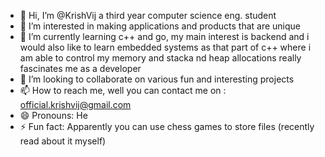 - 👋 Hi, I’m @KrishVij a third year computer science eng. student
- 👀 I’m interested in making applications and products that are unique
- 🌱 I’m currently learning c++ and go, my main interest is backend and i would also like to learn embedded systems as that part of c++ where i am able to control my memory and stacka nd heap allocations really fascinates me as a developer 
- 💞️ I’m looking to collaborate on various fun and interesting projects
- 📫 How to reach me, well you can contact me on : official.krishvij@gmail.com
- 😄 Pronouns: He
- ⚡ Fun fact: Apparently you can use chess games to store files (recently read about it myself)

<!---
KrishVij/KrishVij is a ✨ special ✨ repository because its `README.md` (this file) appears on your GitHub profile.
You can click the Preview link to take a look at your changes.
--->
